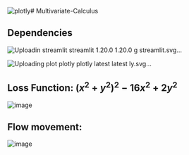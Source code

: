 ![plotly](https://github.com/pranjallk1995/Multivariate-Calculus/assets/22261236/da91e987-4f6b-4c28-813a-c7df2f51d090)# Multivariate-Calculus

## Dependencies
![Uploadin<?xml version="1.0" encoding="UTF-8"?>
<svg xmlns="http://www.w3.org/2000/svg" width="123" height="20">
    <linearGradient id="b" x2="0" y2="100%">
        <stop offset="0" stop-color="#bbb" stop-opacity=".1"/>
        <stop offset="1" stop-opacity=".1"/>
    </linearGradient>
    <mask id="anybadge_1">
        <rect width="123" height="20" rx="3" fill="#fff"/>
    </mask>
    <g mask="url(#anybadge_1)">
        <path fill="#555" d="M0 0h65v20H0z"/>
        <path fill="#5f9ea0" d="M65 0h58v20H65z"/>
        <path fill="url(#b)" d="M0 0h123v20H0z"/>
    </g>
    <g fill="#fff" text-anchor="middle" font-family="DejaVu Sans,Verdana,Geneva,sans-serif" font-size="11">
        <text x="33.5" y="15" fill="#010101" fill-opacity=".3">streamlit</text>
        <text x="32.5" y="14">streamlit</text>
    </g>
    <g fill="#fff" text-anchor="middle" font-family="DejaVu Sans,Verdana,Geneva,sans-serif" font-size="11">
        <text x="95.0" y="15" fill="#010101" fill-opacity=".3">1.20.0</text>
        <text x="94.0" y="14">1.20.0</text>
    </g>
</svg>
g streamlit.svg…]()

![Uploading plot<?xml version="1.0" encoding="UTF-8"?>
<svg xmlns="http://www.w3.org/2000/svg" width="99" height="20">
    <linearGradient id="b" x2="0" y2="100%">
        <stop offset="0" stop-color="#bbb" stop-opacity=".1"/>
        <stop offset="1" stop-opacity=".1"/>
    </linearGradient>
    <mask id="anybadge_2">
        <rect width="99" height="20" rx="3" fill="#fff"/>
    </mask>
    <g mask="url(#anybadge_2)">
        <path fill="#555" d="M0 0h44v20H0z"/>
        <path fill="#8fbc8f" d="M44 0h55v20H44z"/>
        <path fill="url(#b)" d="M0 0h99v20H0z"/>
    </g>
    <g fill="#fff" text-anchor="middle" font-family="DejaVu Sans,Verdana,Geneva,sans-serif" font-size="11">
        <text x="23.0" y="15" fill="#010101" fill-opacity=".3">plotly</text>
        <text x="22.0" y="14">plotly</text>
    </g>
    <g fill="#fff" text-anchor="middle" font-family="DejaVu Sans,Verdana,Geneva,sans-serif" font-size="11">
        <text x="72.5" y="15" fill="#010101" fill-opacity=".3">latest</text>
        <text x="71.5" y="14">latest</text>
    </g>
</svg>
ly.svg…]()


## Loss Function: $(x^2+y^2)^2-16x^2+2y^2$

![image](https://github.com/pranjallk1995/Multivariate-Calculus/assets/22261236/b8657e35-5f23-431b-ae8d-f7e619896f26)


## Flow movement:

![image](https://github.com/pranjallk1995/Multivariate-Calculus/assets/22261236/273683e1-9d0e-48da-95f0-8134b7c0f1a9)

